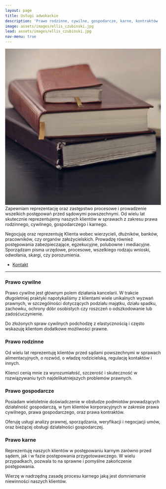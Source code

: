 ```yaml
---
layout: page
title: Usługi adwokackie
description: 'Prawo rodzinne, cywilne, gospodarcze, karne, kontraktów ...'
image: assets/images/ellis_czubinski.jpg
lead: assets/images/ellis_czubinski.jpg
nav-menu: true
---
```


<!-- Main -->
<div id="main" class="alt">

<!-- One -->
<section id="uslugi">
	<div class="inner">
<p>
<span class="image right"><img src="assets/images/akta.jpg" alt="" /></span>Zapewniam reprezentację oraz zastępstwo procesowe i prowadzenie wszelkich postępowań przed sądowymi powszechnymi. Od wielu lat skutecznie reprezentujemy naszych klientów w sprawach z zakresu prawa rodzinnego, cywilnego, gospodarczego i karnego.</p>

<p>Negocjuję oraz reprezentuję Klienta wobec wierzycieli, dłużników, banków, pracowników, czy organów założycielskich. Prowadzę również postępowania zabezpieczające, egzekucyjne, polubowne i mediacyjne. Sporządzam pisma urzędowe, procesowe, wszelkiego rodzaju wnioski, odwołania, skargi, czy porozumienia.</p>
<ul class="actions">
	<li><a href="#contact" class="button next scrolly">Kontakt</a></li>
</ul>

<hr class="major" />

<div class="row">
	<div class="6u 12u$(small)">
		<h3>Prawo cywilne</h3>
		<p>Prawo cywilne jest głównym polem działania kancelarii. W trakcie długoletniej praktyki napotykaliśmy z klientami wiele unikalnych wyzwań prawnych, w szczególności dotyczących podziału majątku, działu spadku, zachowku, ochrony dóbr osobistych czy roszczeń o odszkodowanie lub zadośćuczynienie.</p>
		<p>Do złożonych spraw cywilnych podchodzę z elastycznością i często wskazuję klientom dodatkowe możliwości prawne.</p>
	</div>
	<div class="6u$ 12u$(small)">
		<h3>Prawo rodzinne</h3>
		<p>Od wielu lat reprezentuję klientów przed sądami powszechnymi w sprawach alimentacyjnych, o rozwód, o władzę rodzicielską, regulację kontaktów i innych.</p>
		<p>Klienci cenią mnie za wyrozumiałość, szczerość i skuteczność w rozwiązywaniu tych najdelikatniejszych problemów prawnych.</p>
	</div>
	<!-- Break -->
	<div class="6u 12u$(medium)">
		<h3>Prawo gospodarcze</h3>
		<p>Posiadam wieloletnie doświadczenie w obsłudze podmiotów prowadzących działalność gospodarczą, w tym klientów korporacyjnych w zakresie prawa cywilnego, prawa gospodarczego, oraz prawa kontraktów.</p>
		<p>Oferuję usługi analizy prawnej, sporządzania, weryfikacji i negocjacji umów, oraz bieżącej obsługi działalności gospodarczej.</p>
	</div>
	<div class="6u$ 12u$(medium)">
		<h3>Prawo karne</h3>
		<p>Reprezentuję naszych klientów w postępowaniu karnym zarówno przed sądem, jak i w fazie postępowania przygotowawczego. W wielu przypadkach, pozwala to na sprawne i pomyślne zakończenie postępowania.</p>
		<p>Wierzę w nadrzędną zasadę procesu karnego jaką jest domniemanie niewinności naszych klientów.</p>
	</div>
</div>
